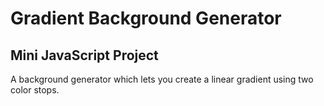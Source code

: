 # Gradient Background Generator

## Mini JavaScript Project

A background generator which lets you create a linear gradient using two color stops.